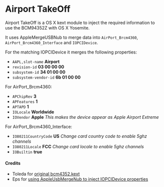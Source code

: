 Airport TakeOff
==============

Airport TakeOff is a OS X kext module to inject the required information to use the BCM94352Z with OS X Yosemite.

It uses AppleMergeUSBNub to merge data into `AirPort_Brcm4360`, `AirPort_Brcm4360_Interface` and `IOPCIDevice`.

For the matching IOPCIDevice it merges the following properties:

 * `AAPL,slot-name` **Airport**
 * `revision-id` **03 00 00 00**
 * `subsystem-id` **34 01 00 00**
 * `subsystem-vendor-id` **6b 01 00 00**

For AirPort_Brcm4360:

 * `APChipRev` **3**
 * `APFeatures` **1**
 * `APTAPD` **1**
 * `IOLocale` **Worldwide**
 * `IOVendor` **Apple** _This makes the device appear as Apple Airport Extreme_

For AirPort_Brcm4360_Interface:

 * `IO80211CountryCode` **US** _Change card country code to enable 5ghz channels_
 * `IO80211Locale` **FCC** _Change card locale to enable 5ghz channels_
 * `IOBuiltin` **true**

#### Credits

 * Toleda for [original bcm4352.kext](https://github.com/toleda/wireless_half-mini/tree/master/airport_kext_enabler)
 * Eps for [using AppleUsbMergeNub to inject IOPCIDevice properties](http://www.insanelymac.com/forum/topic/238332-devicemergenub-for-dsm-style-injection/page-3#entry1599569)


